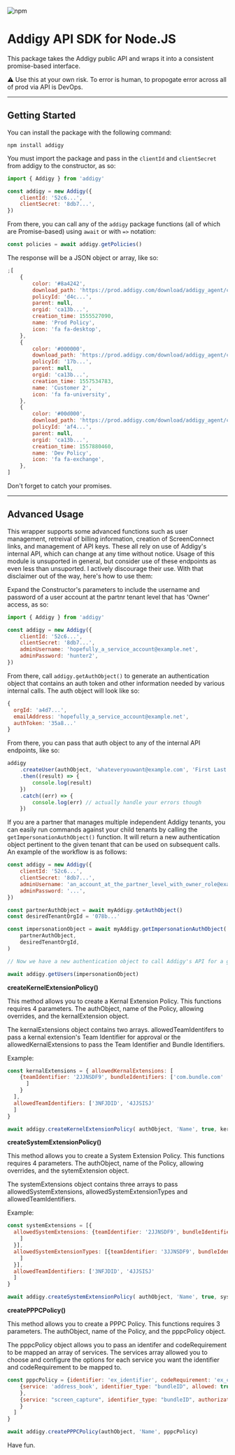 ![npm](https://img.shields.io/npm/v/addigy.svg?style=flat-square)

# Addigy API SDK for Node.JS

This package takes the Addigy public API and wraps it into a consistent promise-based interface.

:warning: Use this at your own risk. To error is human, to propogate error across all of prod via API is DevOps.

---

## Getting Started

You can install the package with the following command:

```
npm install addigy
```

You must import the package and pass in the `clientId` and `clientSecret` from addigy to the constructor, as so:

```js
import { Addigy } from 'addigy'

const addigy = new Addigy({
    clientId: '52c6...',
    clientSecret: '8db7...',
})
```

From there, you can call any of the `addigy` package functions (all of which are Promise-based) using `await` or with `=>` notation:

```js
const policies = await addigy.getPolicies()
```

The response will be a JSON object or array, like so:

```js
;[
    {
        color: '#8a4242',
        download_path: 'https://prod.addigy.com/download/addigy_agent/ca13b.../d4c...',
        policyId: 'd4c...',
        parent: null,
        orgid: 'ca13b...',
        creation_time: 1555527090,
        name: 'Prod Policy',
        icon: 'fa fa-desktop',
    },
    {
        color: '#000000',
        download_path: 'https://prod.addigy.com/download/addigy_agent/ca13b.../17b...',
        policyId: '17b...',
        parent: null,
        orgid: 'ca13b...',
        creation_time: 1557534783,
        name: 'Customer 2',
        icon: 'fa fa-university',
    },
    {
        color: '#00d000',
        download_path: 'https://prod.addigy.com/download/addigy_agent/ca13b.../af4...',
        policyId: 'af4...',
        parent: null,
        orgid: 'ca13b...',
        creation_time: 1557880460,
        name: 'Dev Policy',
        icon: 'fa fa-exchange',
    },
]
```

Don't forget to catch your promises.

---

## Advanced Usage

This wrapper supports some advanced functions such as user management, retreival of billing information, creation of ScreenConnect links, and management of API keys. These all rely on use of Addigy's internal API, which can change at any time without notice. Usage of this module is unsuported in general, but consider use of these endpoints as even less than unsuported. I actively discourage their use. With that disclaimer out of the way, here's how to use them:

Expand the Constructor's parameters to include the username and password of a user account at the partnr tenant level that has 'Owner' access, as so:

```js
import { Addigy } from 'addigy'

const addigy = new Addigy({
    clientId: '52c6...',
    clientSecret: '8db7...',
    adminUsername: 'hopefully_a_service_account@example.net',
    adminPassword: 'hunter2',
})
```

From there, call `addigy.getAuthObject()` to generate an authentication object that contains an auth token and other information needed by various internal calls. The auth object will look like so:

```js
{
  orgId: 'a4d7...',
  emailAddress: 'hopefully_a_service_account@example.net',
  authToken: '35a8...'
}
```

From there, you can pass that auth object to any of the internal API endpoints, like so:

```js
addigy
    .createUser(authObject, 'whateveryouwant@example.com', 'First Last', [], 'user')
    .then((result) => {
        console.log(result)
    })
    .catch((err) => {
        console.log(err) // actually handle your errors though
    })
```

If you are a partner that manages multiple independent Addigy tenants, you can easily run commands against your child tenants by calling the `getImpersonationAuthObject()` function. It will return a new authentication object pertinent to the given tenant that can be used on subsequent calls. An example of the workflow is as follows:

```js
const addigy = new Addigy({
    clientId: '52c6...',
    clientSecret: '8db7...',
    adminUsername: 'an_account_at_the_partner_level_with_owner_role@example.net',
    adminPassword: '...',
})

const partnerAuthObject = await myAddigy.getAuthObject()
const desiredTenantOrgId = '078b...'

const impersonationObject = await myAddigy.getImpersonationAuthObject(
    partnerAuthObject,
    desiredTenantOrgId,
)

// Now we have a new authentication object to call Addigy's API for a given tenant

await addigy.getUsers(impersonationObject)
```



**createKernelExtensionPolicy()**

This method allows you to create a Kernal Extension Policy.  This functions requires 4 parameters. The authObject, name of the Policy, allowing overrides, and the kernalExtension object. 

The kernalExtensions object contains two arrays. allowedTeamIdentifers to pass a kernal extension's Team Identifier for approval or the allowedKernalExtensions to pass the Team Identifier and Bundle Identifiers. 

Example: 

```javascript
const kernalExtensions = { allowedKernalExtensions: [
    {teamIdentifier: '2JJNSDF9', bundleIdentifiers: ['com.bundle.com'
      ]
    }
  ],
  allowedTeamIdentifiers: ['3NFJDID', '4JJSISJ'
  ]
}

await addigy.createKernelExtensionPolicy( authObject, 'Name', true, kernalExtensions)

```



**createSystemExtensionPolicy()**

This method allows you to create a System Extension Policy.  This functions requires 4 parameters. The authObject, name of the Policy, allowing overrides, and the sytemExtension object. 

The systemExtensions object contains three arrays to pass allowedSystemExtensions, allowedSystemExtensionTypes and allowedTeamIdentifiers.

Example: 

```javascript
const systemExtensions = [{
  allowedSystemExtensions: {teamIdentifier: '2JJNSDF9', bundleIdentifiers: ['com.bundle.com'
    ]
  }],
  allowedSystemExtensionTypes: [{teamIdentifier: '3JJNSDF9', bundleIdentifiers: ['com.bundle.com'
    ]
  }],
  allowedTeamIdentifiers: ['3NFJDID', '4JJSISJ'
  ]
}

await addigy.createSystemExtensionPolicy( authObject, 'Name', true, systemExtensions)

```



**createPPPCPolicy()**

This method allows you to create a PPPC Policy.  This functions requires 3 parameters. The authObject, name of the Policy, and the pppcPolicy object. 

The pppcPolicy object allows you to pass an identifer and codeRequirement to be mapped an array of services. The services array allowed you to choose and configure the options for each service you want the identifier and codeRequirement to be mapped to. 

```javascript
const pppcPolicy = {identifier: 'ex_identifier', codeRequirement: 'ex_coderequirement', services: [
    {service: 'address_book', identifier_type: "bundleID", allowed: true
    },
    {service: "screen_capture", identifier_type: "bundleID", authorization: "AllowStandardUserToSetSystemService"
    }
  ]
}

await addigy.createPPPCPolicy(authObject, 'Name', pppcPolicy)
```



Have fun.